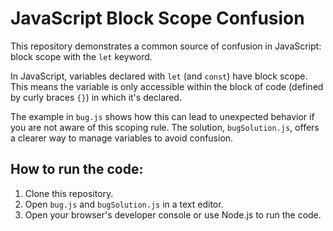 # JavaScript Block Scope Confusion

This repository demonstrates a common source of confusion in JavaScript: block scope with the `let` keyword.

In JavaScript, variables declared with `let` (and `const`) have block scope.  This means the variable is only accessible within the block of code (defined by curly braces `{}`) in which it's declared.

The example in `bug.js` shows how this can lead to unexpected behavior if you are not aware of this scoping rule. The solution, `bugSolution.js`, offers a clearer way to manage variables to avoid confusion. 

## How to run the code:
1. Clone this repository.
2. Open `bug.js` and `bugSolution.js` in a text editor.
3. Open your browser's developer console or use Node.js to run the code.

